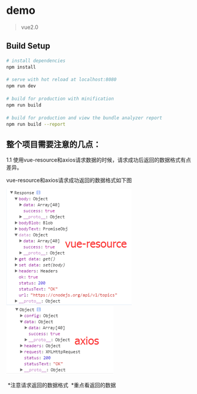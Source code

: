 # demo

> vue2.0

## Build Setup

``` bash
# install dependencies
npm install

# serve with hot reload at localhost:8080
npm run dev

# build for production with minification
npm run build

# build for production and view the bundle analyzer report
npm run build --report
```

## 整个项目需要注意的几点：
1.1  使用vue-resource和axios请求数据的时候，请求成功后返回的数据格式有点差异。

vue-resource和axios请求成功返回的数据格式如下图
  
 ![img1](https://github.com/Tang-Ni/My_Vue_Test/raw/master/screenshots/vue-resource.png)
 ![img2](https://github.com/Tang-Ni/My_Vue_Test/blob/master/screenshots/axios.png)  
 
  *注意请求返回的数据格式
  *重点看返回的数据
